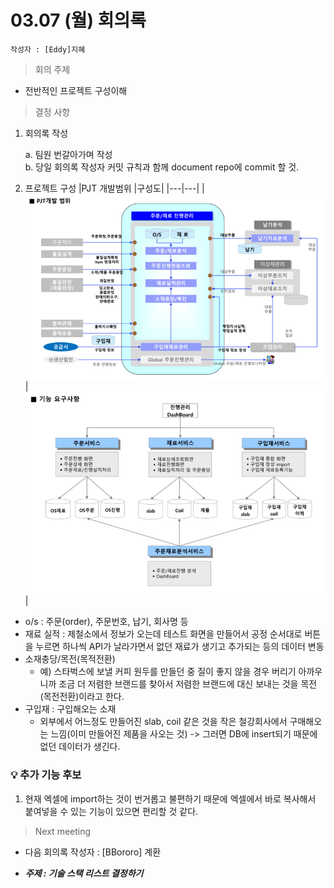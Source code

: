 # 03.07 (월) 회의록

    작성자 : [Eddy]지혜

> 회의 주제

- 전반적인 프로젝트 구성이해

> 결정 사항

1. 회의록 작성

   a. 팀원 번갈아가며 작성  
   b. 당일 회의록 작성자 커밋 규칙과 함께 document repo에 commit 할 것.

2. 프로젝트 구성
|PJT 개발범위   |구성도|
|---|---|
|![Project Architecture](./image/fn1.PNG)|![Project Architecture](./image/fn.PNG)|

+ o/s : 주문(order), 주문번호, 납기, 회사명 등
+ 재료 실적 : 제철소에서 정보가 오는데 테스트 화면을 만들어서 공정 순서대로 버튼을 누르면 하나씩 API가 날라가면서 없던 재료가 생기고 추가되는 등의 데이터 변동
+ 소재충당/목전(목적전환) 
   + 예) 스타벅스에 보낼 커피 원두를 만들던 중 질이 좋지 않을 경우 버리기 아까우니까 조금 더 저렴한 브랜드를 찾아서 저렴한 브랜드에 대신 보내는 것을 목전(목전전환)이라고 한다.
+ 구입재 : 구입해오는 소재
   + 외부에서 어느정도 만들어진 slab, coil 같은 것을 작은 철강회사에서 구매해오는 느낌(이미 만들어진 제품을 사오는 것)
   -> 그러면 DB에 insert되기 때문에 없던 데이터가 생긴다.
### 💡 추가 기능 후보
   1. 현재 엑셀에 import하는 것이 번거롭고 불편하기 때문에 엑셀에서 바로 복사해서 붙여넣을 수 있는 기능이 있으면 편리할 것 같다.


> Next meeting

- 다음 회의록 작성자 : [BBororo] 계환

- **_주제 : 기술 스택 리스트 결정하기_**